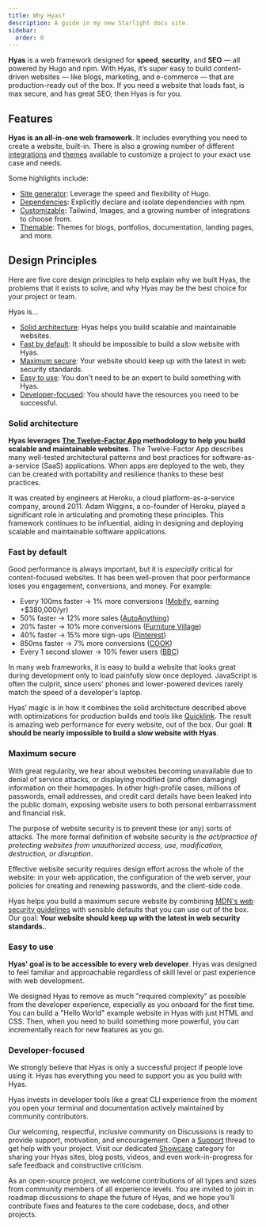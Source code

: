 ```yaml
---
title: Why Hyas?
description: A guide in my new Starlight docs site.
sidebar:
  order: 0
---
```


__Hyas__ is a web framework designed for __speed__, __security__, and __SEO__ — all powered by Hugo and npm. With Hyas, it’s super easy to build content-driven websites — like blogs, marketing, and e-commerce — that are production-ready out of the box. If you need a website that loads fast, is max secure, and has great SEO, then Hyas is for you.

## Features

__Hyas is an all-in-one web framework__. It includes everything you need to create a website, built-in. There is also a growing number of different [integrations](https://gethyas.com/integrations/) and [themes](https://gethyas.com/themes/) available to customize a project to your exact use case and needs.

Some highlights include:

- [Site generator](https://gohugo.io/): Leverage the speed and flexibility of Hugo.
- [Dependencies](/concepts/dependencies/): Explicitly declare and isolate dependencies with npm.
- [Customizable](/guides/integrations/): Tailwind, Images, and a growing number of integrations to choose from.
- [Themable](/guides/themes/): Themes for blogs, portfolios, documentation, landing pages, and more.

## Design Principles

Here are five core design principles to help explain why we built Hyas, the problems that it exists to solve, and why Hyas may be the best choice for your project or team.

Hyas is...

- [Solid architecture](#solid-architecture): Hyas helps you build scalable and maintainable websites.
- [Fast by default](#fast-by-default): It should be impossible to build a slow website with Hyas.
- [Maximum secure](#max-secure): Your website should keep up with the latest in web security standards.
- [Easy to use](#easy-to-use): You don't need to be an expert to build something with Hyas.
- [Developer-focused](#developer-focused): You should have the resources you need to be successful.

### Solid architecture

__Hyas leverages [The Twelve-Factor App](https://12factor.net/) methodology to help you build scalable and maintainable websites__. The Twelve-Factor App describes many well-tested architectural patterns and best practices for software-as-a-service (SaaS) applications. When apps are deployed to the web, they can be created with portability and resilience thanks to these best practices.

It was created by engineers at Heroku, a cloud platform-as-a-service company, around 2011. Adam Wiggins, a co-founder of Heroku, played a significant role in articulating and promoting these principles. This framework continues to be influential, aiding in designing and deploying scalable and maintainable software applications.

### Fast by default

Good performance is always important, but it is *especially* critical for content-focused websites. It has been well-proven that poor performance loses you engagement, conversions, and money. For example:

- Every 100ms faster → 1% more conversions ([Mobify](https://web.dev/why-speed-matters/), earning +$380,000/yr)
- 50% faster → 12% more sales ([AutoAnything](https://www.digitalcommerce360.com/2010/08/19/web-accelerator-revs-conversion-and-sales-autoanything/))
- 20% faster → 10% more conversions ([Furniture Village](https://www.thinkwithgoogle.com/intl/en-gb/marketing-strategies/app-and-mobile/furniture-village-and-greenlight-slash-page-load-times-boosting-user-experience/))
- 40% faster → 15% more sign-ups ([Pinterest](https://medium.com/pinterest-engineering/driving-user-growth-with-performance-improvements-cfc50dafadd7))
- 850ms faster → 7% more conversions ([COOK](https://web.dev/why-speed-matters/))
- Every 1 second slower → 10% fewer users ([BBC](https://www.creativebloq.com/features/how-the-bbc-builds-websites-that-scale))

In many web frameworks, it is easy to build a website that looks great during development only to load painfully slow once deployed. JavaScript is often the culprit, since users' phones and lower-powered devices rarely match the speed of a developer's laptop.

Hyas’ magic is in how it combines the solid architecture described above with optimizations for production builds and tools like [Quicklink](https://getquick.link/). The result is amazing web performance for every website, out of the box. Our goal: __It should be nearly impossible to build a slow website with Hyas__.

### Maximum secure

With great regularity, we hear about websites becoming unavailable due to denial of service attacks, or displaying modified (and often damaging) information on their homepages. In other high-profile cases, millions of passwords, email addresses, and credit card details have been leaked into the public domain, exposing website users to both personal embarrassment and financial risk.

The purpose of website security is to prevent these (or any) sorts of attacks. The more formal definition of website security is *the act/practice of protecting websites from unauthorized access, use, modification, destruction, or disruption*.

Effective website security requires design effort across the whole of the website: in your web application, the configuration of the web server, your policies for creating and renewing passwords, and the client-side code.

Hyas helps you build a maximum secure website by combining [MDN's web security guidelines](https://infosec.mozilla.org/guidelines/web_security) with sensible defaults that you can use out of the box. Our goal: __Your website should keep up with the latest in web security standards.__.

### Easy to use

__Hyas' goal is to be accessible to every web developer__. Hyas was designed to feel familiar and approachable regardless of skill level or past experience with web development.

We designed Hyas to remove as much "required complexity" as possible from the developer experience, especially as you onboard for the first time. You can build a "Hello World" example website in Hyas with just HTML and CSS. Then, when you need to build something more powerful, you can incrementally reach for new features as you go.

### Developer-focused

We strongly believe that Hyas is only a successful project if people love using it. Hyas has everything you need to support you as you build with Hyas.

Hyas invests in developer tools like a great CLI experience from the moment you open your terminal and documentation actively maintained by community contributors.

Our welcoming, respectful, inclusive community on Discussions is ready to provide support, motivation, and encouragement. Open a [Support](https://github.com/orgs/gethyas/discussions/categories/support) thread to get help with your project. Visit our dedicated [Showcase](https://github.com/orgs/gethyas/discussions/categories/showcase) category for sharing your Hyas sites, blog posts, videos, and even work-in-progress for safe feedback and constructive criticism.

As an open-source project, we welcome contributions of all types and sizes from community members of all experience levels. You are invited to join in roadmap discussions to shape the future of Hyas, and we hope you’ll contribute fixes and features to the core codebase, docs, and other projects.
